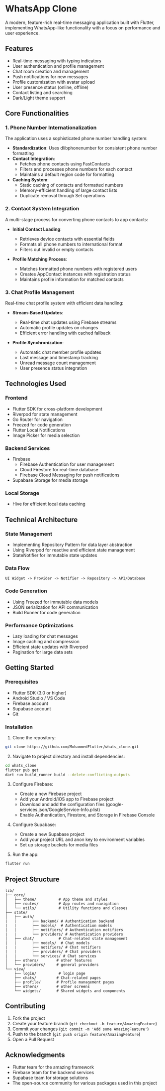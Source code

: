 # WhatsApp Clone

A modern, feature-rich real-time messaging application built with Flutter, implementing WhatsApp-like functionality with a focus on performance and user experience.

## Features

- Real-time messaging with typing indicators
- User authentication and profile management
- Chat room creation and management
- Push notifications for new messages
- Profile customization with avatar upload
- User presence status (online, offline)
- Contact listing and searching 
- Dark/Light theme support

## Core Functionalities

### 1. Phone Number Internationalization
The application uses a sophisticated phone number handling system:
- **Standardization**: Uses dlibphonenumber for consistent phone number formatting
- **Contact Integration**: 
  - Fetches phone contacts using FastContacts
  - Filters and processes phone numbers for each contact
  - Maintains a default region code for formatting
- **Caching System**:
  - Static caching of contacts and formatted numbers
  - Memory-efficient handling of large contact lists
  - Duplicate removal through Set operations

### 2. Contact System Integration
A multi-stage process for converting phone contacts to app contacts:
- **Initial Contact Loading**:
  - Retrieves device contacts with essential fields
  - Formats all phone numbers to international format
  - Filters out invalid or empty contacts

- **Profile Matching Process**:
  - Matches formatted phone numbers with registered users
  - Creates AppContact instances with registration status
  - Maintains profile information for matched contacts


### 3. Chat Profile Management
Real-time chat profile system with efficient data handling:
- **Stream-Based Updates**:
  - Real-time chat updates using Firebase streams
  - Automatic profile updates on changes
  - Efficient error handling with cached fallback

- **Profile Synchronization**:
  - Automatic chat member profile updates
  - Last message and timestamp tracking
  - Unread message count management
  - User presence status integration


## Technologies Used

### Frontend
- Flutter SDK for cross-platform development
- Riverpod for state management
- Go Router for navigation
- Freezed for code generation
- Flutter Local Notifications
- Image Picker for media selection

### Backend Services
- Firebase
  - Firebase Authentication for user management
  - Cloud Firestore for real-time database
  - Firebase Cloud Messaging for push notifications
- Supabase Storage for media storage

### Local Storage
- Hive for efficient local data caching

## Technical Architecture

### State Management
- Implementing Repository Pattern for data layer abstraction
- Using Riverpod for reactive and efficient state management
- StateNotifier for immutable state updates

### Data Flow
```
UI Widget -> Provider -> Notifier -> Repository -> API/Database
```

### Code Generation
- Using Freezed for immutable data models
- JSON serialization for API communication
- Build Runner for code generation

### Performance Optimizations
- Lazy loading for chat messages
- Image caching and compression
- Efficient state updates with Riverpod
- Pagination for large data sets

## Getting Started

### Prerequisites
- Flutter SDK (3.0 or higher)
- Android Studio / VS Code
- Firebase account
- Supabase account
- Git

### Installation

1. Clone the repository:
```bash
git clone https://github.com/MohammedFlutter/whats_clone.git
```

2. Navigate to project directory and install dependencies:
```bash
cd whats_clone
flutter pub get
dart run build_runner build --delete-conflicting-outputs
```

3. Configure Firebase:
   - Create a new Firebase project
   - Add your Android/iOS app to Firebase project
   - Download and add the configuration files (google-services.json/GoogleService-Info.plist)
   - Enable Authentication, Firestore, and Storage in Firebase Console

4. Configure Supabase:
   - Create a new Supabase project
   - Add your project URL and anon key to environment variables
   - Set up storage buckets for media files

5. Run the app:
```bash
flutter run
```

## Project Structure

```
lib/
├── core/
│   ├── theme/          # App theme and styles
│   ├── routes/         # App routes and navigation
│   └── utils/          # Utility functions and classes
├── state/
│   ├── auth/
|   |       ├── backend/ # Authentication backend
|   |       ├── models/  # Authentication models
|   |       ├── notifiers/ # Authentication notifiers
|   |       └── providers/ # Authentication providers
│   ├── chat/           # Chat-related state management
|   |       ├── models/  # Chat models
|   |       ├── notifiers/ # Chat notifiers
|   |       ├── providers/ # Chat providers
|   |       └── services/ # Chat services
│   ├── others/        # other features
│   └── providers/     # general providers
└── view/
    ├── login/          # login page
    ├── chats/         # Chat-related pages
    ├── profile/       # Profile management pages
    ├── others/        # other screens
    └── widgets/       # Shared widgets and components
```


## Contributing

1. Fork the project
2. Create your feature branch (`git checkout -b feature/AmazingFeature`)
3. Commit your changes (`git commit -m 'Add some AmazingFeature'`)
4. Push to the branch (`git push origin feature/AmazingFeature`)
5. Open a Pull Request


## Acknowledgments

- Flutter team for the amazing framework
- Firebase team for the backend services
- Supabase team for storage solutions
- The open-source community for various packages used in this project

